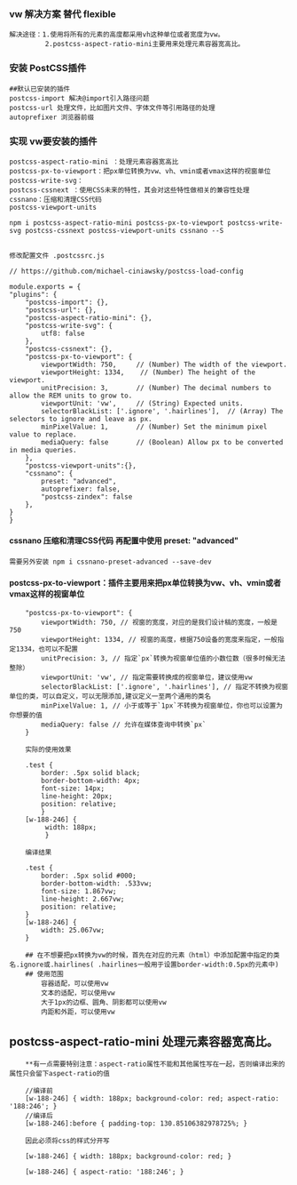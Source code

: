 ### vw 解决方案 替代 flexible 

 
    解决途径：1.使用将所有的元素的高度都采用vh这种单位或者宽度为vw。 
             2.postcss-aspect-ratio-mini主要用来处理元素容器宽高比。



### 安装 PostCSS插件
    ##默认已安装的插件
    postcss-import 解决@import引入路径问题
    postcss-url 处理文件，比如图片文件、字体文件等引用路径的处理
    autoprefixer 浏览器前缀


### 实现 vw要安装的插件
    postcss-aspect-ratio-mini ：处理元素容器宽高比
    postcss-px-to-viewport：把px单位转换为vw、vh、vmin或者vmax这样的视窗单位 
    postcss-write-svg：
    postcss-cssnext ：使用CSS未来的特性，其会对这些特性做相关的兼容性处理
    cssnano：压缩和清理CSS代码
    postcss-viewport-units

    npm i postcss-aspect-ratio-mini postcss-px-to-viewport postcss-write-svg postcss-cssnext postcss-viewport-units cssnano --S 


    修改配置文件 .postcssrc.js

    // https://github.com/michael-ciniawsky/postcss-load-config

    module.exports = {
    "plugins": {
        "postcss-import": {},
        "postcss-url": {},
        "postcss-aspect-ratio-mini": {}, 
        "postcss-write-svg": {
            utf8: false
        },
        "postcss-cssnext": {},
        "postcss-px-to-viewport": {
            viewportWidth: 750,     // (Number) The width of the viewport.
            viewportHeight: 1334,    // (Number) The height of the viewport.
            unitPrecision: 3,       // (Number) The decimal numbers to allow the REM units to grow to.
            viewportUnit: 'vw',     // (String) Expected units.
            selectorBlackList: ['.ignore', '.hairlines'],  // (Array) The selectors to ignore and leave as px.
            minPixelValue: 1,       // (Number) Set the minimum pixel value to replace.
            mediaQuery: false       // (Boolean) Allow px to be converted in media queries.
        }, 
        "postcss-viewport-units":{},
        "cssnano": {
            preset: "advanced",
            autoprefixer: false,
            "postcss-zindex": false
        },
    }
    }


#### cssnano 压缩和清理CSS代码 再配置中使用  preset: "advanced"

    需要另外安装 npm i cssnano-preset-advanced --save-dev


#### postcss-px-to-viewport：插件主要用来把px单位转换为vw、vh、vmin或者vmax这样的视窗单位 


        "postcss-px-to-viewport": { 
            viewportWidth: 750, // 视窗的宽度，对应的是我们设计稿的宽度，一般是750 
            viewportHeight: 1334, // 视窗的高度，根据750设备的宽度来指定，一般指定1334，也可以不配置 
            unitPrecision: 3, // 指定`px`转换为视窗单位值的小数位数（很多时候无法整除） 
            viewportUnit: 'vw', // 指定需要转换成的视窗单位，建议使用vw 
            selectorBlackList: ['.ignore', '.hairlines'], // 指定不转换为视窗单位的类，可以自定义，可以无限添加,建议定义一至两个通用的类名 
            minPixelValue: 1, // 小于或等于`1px`不转换为视窗单位，你也可以设置为你想要的值 
            mediaQuery: false // 允许在媒体查询中转换`px` 
        }

        实际的使用效果

        .test { 
            border: .5px solid black; 
            border-bottom-width: 4px; 
            font-size: 14px; 
            line-height: 20px; 
            position: relative; 
            } 
        [w-188-246] {
             width: 188px; 
             }

        编译结果

        .test { 
            border: .5px solid #000; 
            border-bottom-width: .533vw; 
            font-size: 1.867vw; 
            line-height: 2.667vw; 
            position: relative; 
        } 
        [w-188-246] { 
            width: 25.067vw; 
        }

        ## 在不想要把px转换为vw的时候，首先在对应的元素（html）中添加配置中指定的类名.ignore或.hairlines( .hairlines一般用于设置border-width:0.5px的元素中)
        ## 使用范围
            容器适配，可以使用vw
            文本的适配，可以使用vw
            大于1px的边框、圆角、阴影都可以使用vw
            内距和外距，可以使用vw


## postcss-aspect-ratio-mini 处理元素容器宽高比。

        **有一点需要特别注意：aspect-ratio属性不能和其他属性写在一起，否则编译出来的属性只会留下aspect-ratio的值

        //编译前
        [w-188-246] { width: 188px; background-color: red; aspect-ratio: '188:246'; }
        //编译后
        [w-188-246]:before { padding-top: 130.85106382978725%; }

        因此必须将css的样式分开写

        [w-188-246] { width: 188px; background-color: red; }

        [w-188-246] { aspect-ratio: '188:246'; }
        